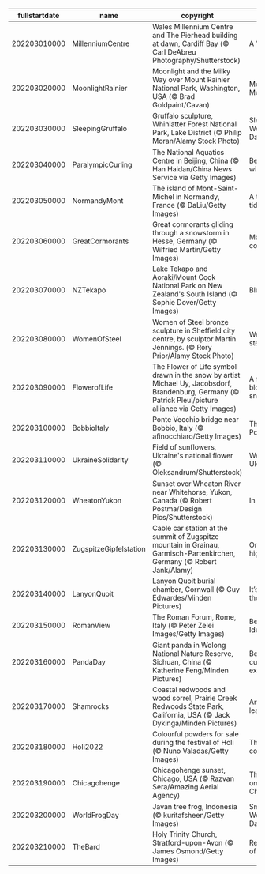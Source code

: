 |fullstartdate|name|copyright|title|image|
|--|--|--|--|--|
202203010000|MillenniumCentre|Wales Millennium Centre and The Pierhead building at dawn, Cardiff Bay (© Carl DeAbreu Photography/Shutterstock)|A Welsh icon|![](/en-GB/2022/03/202203010000MillenniumCentre.jpg)|
202203020000|MoonlightRainier|Moonlight and the Milky Way over Mount Rainier National Park, Washington, USA (© Brad Goldpaint/Cavan)|Moonlight on Mount Rainier|![](/en-GB/2022/03/202203020000MoonlightRainier.jpg)|
202203030000|SleepingGruffalo|Gruffalo sculpture, Whinlatter Forest National Park, Lake District (© Philip Moran/Alamy Stock Photo)|Sleeping away World Book Day|![](/en-GB/2022/03/202203030000SleepingGruffalo.jpg)|
202203040000|ParalympicCurling|The National Aquatics Centre in Beijing, China (© Han Haidan/China News Service via Getty Images)|Beijing’s winter bubble|![](/en-GB/2022/03/202203040000ParalympicCurling.jpg)|
202203050000|NormandyMont|The island of Mont-Saint-Michel in Normandy, France (© DaLiu/Getty Images)|A towering tidal island|![](/en-GB/2022/03/202203050000NormandyMont.jpg)|
202203060000|GreatCormorants|Great cormorants gliding through a snowstorm in Hesse, Germany (© Wilfried Martin/Getty Images)|March of the cormorants|![](/en-GB/2022/03/202203060000GreatCormorants.jpg)|
202203070000|NZTekapo|Lake Tekapo and Aoraki/Mount Cook National Park on New Zealand's South Island (© Sophie Dover/Getty Images)|Blue Zealand|![](/en-GB/2022/03/202203070000NZTekapo.jpg)|
202203080000|WomenOfSteel|Women of Steel bronze sculpture in Sheffield city centre, by sculptor Martin Jennings. (© Rory Prior/Alamy Stock Photo)|Women of steel|![](/en-GB/2022/03/202203080000WomenOfSteel.jpg)|
202203090000|FlowerofLife|The Flower of Life symbol drawn in the snow by artist Michael Uy, Jacobsdorf, Brandenburg, Germany (© Patrick Pleul/picture alliance via Getty Images)|A flower blooms in the snow|![](/en-GB/2022/03/202203090000FlowerofLife.jpg)|
202203100000|BobbioItaly|Ponte Vecchio bridge near Bobbio, Italy (© afinocchiaro/Getty Images)|The other Ponte Vecchio|![](/en-GB/2022/03/202203100000BobbioItaly.jpg)|
202203110000|UkraineSolidarity|Field of sunflowers, Ukraine's national flower (© Oleksandrum/Shutterstock)|We stand with Ukraine|![](/en-GB/2022/03/202203110000UkraineSolidarity.jpg)|
202203120000|WheatonYukon|Sunset over Wheaton River near Whitehorse, Yukon, Canada (© Robert Postma/Design Pics/Shutterstock)|In icy isolation|![](/en-GB/2022/03/202203120000WheatonYukon.jpg)|
202203130000|ZugspitzeGipfelstation|Cable car station at the summit of Zugspitze mountain in Grainau, Garmisch-Partenkirchen, Germany (© Robert Jank/Alamy)|On Germany’s highest peak|![](/en-GB/2022/03/202203130000ZugspitzeGipfelstation.jpg)|
202203140000|LanyonQuoit|Lanyon Quoit burial chamber, Cornwall (© Guy Edwardes/Minden Pictures)|It’s just pi in the sky...|![](/en-GB/2022/03/202203140000LanyonQuoit.jpg)|
202203150000|RomanView|The Roman Forum, Rome, Italy (© Peter Zelei Images/Getty Images)|Beware the Ides of March|![](/en-GB/2022/03/202203150000RomanView.jpg)|
202203160000|PandaDay|Giant panda in Wolong National Nature Reserve, Sichuan, China (© Katherine Feng/Minden Pictures)|Beneath that cuddly exterior...|![](/en-GB/2022/03/202203160000PandaDay.jpg)|
202203170000|Shamrocks|Coastal redwoods and wood sorrel, Prairie Creek Redwoods State Park, California, USA (© Jack Dykinga/Minden Pictures)|Any with four leaves?|![](/en-GB/2022/03/202203170000Shamrocks.jpg)|
202203180000|Holi2022|Colourful powders for sale during the festival of Holi (© Nuno Valadas/Getty Images)|The flying colours of Holi|![](/en-GB/2022/03/202203180000Holi2022.jpg)|
202203190000|Chicagohenge|Chicagohenge sunset, Chicago, USA (© Razvan Sera/Amazing Aerial Agency)|The sun sets on Chicagohenge|![](/en-GB/2022/03/202203190000Chicagohenge.jpg)|
202203200000|WorldFrogDay|Javan tree frog, Indonesia (© kuritafsheen/Getty Images)|Smile! It's World Frog Day|![](/en-GB/2022/03/202203200000WorldFrogDay.jpg)|
202203210000|TheBard|Holy Trinity Church, Stratford-upon-Avon (© James Osmond/Getty Images)|Resting place of the Bard|![](/en-GB/2022/03/202203210000TheBard.jpg)|
